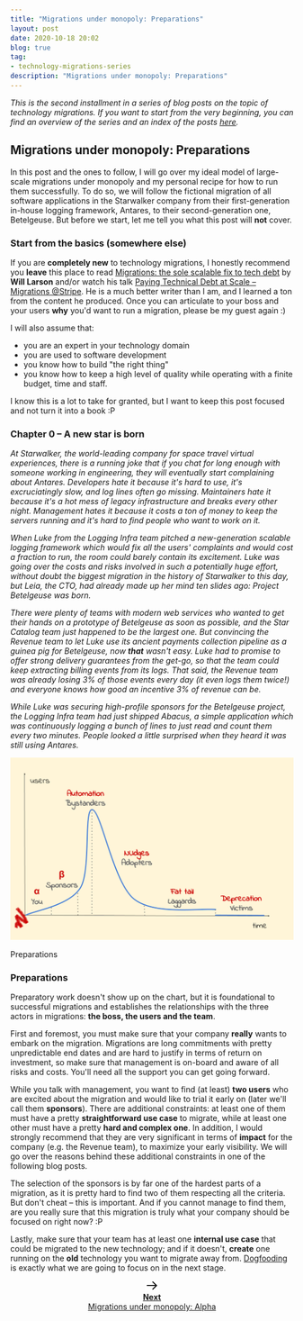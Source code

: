 ```yaml
---
title: "Migrations under monopoly: Preparations"
layout: post
date: 2020-10-18 20:02
blog: true
tag:
- technology-migrations-series
description: "Migrations under monopoly: Preparations"
---
```


_This is the second installment in a series of blog posts on the topic of technology migrations. If you want to start from the very beginning, you can find an overview of the series and an index of the posts [here](http://poros.github.io/technology-migrations-series/)._

## Migrations under monopoly: Preparations

In this post and the ones to follow, I will go over my ideal model of large-scale migrations under monopoly and my personal recipe for how to run them successfully. To do so, we will follow the fictional migration of all software applications in the Starwalker company from their first-generation in-house logging framework, Antares, to their second-generation one, Betelgeuse. But before we start, let me tell you what this post will **not** cover.


### Start from the basics (somewhere else)

If you are **completely new** to technology migrations, I honestly recommend you **leave** this place to read [Migrations: the sole scalable fix to tech debt](https://lethain.com/migrations/) by **Will Larson** and/or watch his talk [Paying Technical Debt at Scale – Migrations @Stripe](https://www.youtube.com/watch?v=OFjvJmS_uDo). He is a much better writer than I am, and I learned a ton from the content he produced. Once you can articulate to your boss and your users **why** you'd want to run a migration, please be my guest again :)

I will also assume that:

* you are an expert in your technology domain
* you are used to software development
* you know how to build "the right thing"
* you know how to keep a high level of quality while operating with a finite budget, time and staff.

I know this is a lot to take for granted, but I want to keep this post focused and not turn it into a book :P

### Chapter 0 – A new star is born

_At Starwalker, the world-leading company for space travel virtual experiences, there is a running joke that if you chat for long enough with someone working in engineering, they will eventually start complaining about Antares. Developers hate it because it's hard to use, it's excruciatingly slow, and log lines often go missing. Maintainers hate it because it's a hot mess of legacy infrastructure and breaks every other night. Management hates it because it costs a ton of money to keep the servers running and it's hard to find people who want to work on it._

_When Luke from the Logging Infra team pitched a new-generation scalable logging framework which would fix all the users' complaints and would cost a fraction to run, the room could barely contain its excitement. Luke was going over the costs and risks involved in such a potentially huge effort, without doubt the biggest migration in the history of Starwalker to this day, but Leia, the CTO, had already made up her mind ten slides ago: Project Betelgeuse was born._

_There were plenty of teams with modern web services who wanted to get their hands on a prototype of Betelgeuse as soon as possible, and the Star Catalog team just happened to be the largest one. But convincing the Revenue team to let Luke use its ancient payments collection pipeline as a guinea pig for Betelgeuse, now **that** wasn't easy. Luke had to promise to offer strong delivery guarantees from the get-go, so that the team could keep extracting billing events from its logs. That said, the Revenue team was already losing 3% of those events every day (it even logs them twice!) and everyone knows how good an incentive 3% of revenue can be._

_While Luke was securing high-profile sponsors for the Betelgeuse project, the Logging Infra team had just shipped Abacus, a simple application which was continuously logging a bunch of lines to just read and count them every two minutes. People looked a little surprised when they heard it was still using Antares._

![Preparations](/assets/images/migrations_under_monopoly_0.png)
<figcaption class="caption">Preparations</figcaption>

### Preparations

Preparatory work doesn't show up on the chart, but it is foundational to successful migrations and establishes the relationships with the three actors in migrations: **the boss, the users and the team**.

First and foremost, you must make sure that your company **really** wants to embark on the migration. Migrations are long commitments with pretty unpredictable end dates and are hard to justify in terms of return on investment, so make sure that management is on-board and aware of all risks and costs. You'll need all the support you can get going forward.

While you talk with management, you want to find (at least) **two users** who are excited about the migration and would like to trial it early on (later we'll call them **sponsors**). There are additional constraints: at least one of them must have a pretty **straightforward use case** to migrate, while at least one other must have a pretty **hard and complex one**. In addition, I would strongly recommend that they are very significant in terms of **impact** for the company (e.g. the Revenue team), to maximize your early visibility. We will go over the reasons behind these additional constraints in one of the following blog posts.

The selection of the sponsors is by far one of the hardest parts of a migration, as it is pretty hard to find two of them respecting all the criteria. But don't cheat – this is important. And if you cannot manage to find them, are you really sure that this migration is truly what your company should be focused on right now? :P

Lastly, make sure that your team has at least one **internal use case** that could be migrated to the new technology; and if it doesn't, **create** one running on the **old** technology you want to migrate away from. [Dogfooding](https://en.wikipedia.org/wiki/Eating_your_own_dog_food) is exactly what we are going to focus on in the next stage.

<div align="center">
<a class="next-arrow" href="http://poros.github.io/mum-alpha/">
<img style="max-width:5%" src="/assets/images/next_arrow.png" alt="Next">
<b><figcaption class="caption">Next</figcaption></b>
<figcaption class="caption">Migrations under monopoly: Alpha</figcaption>
</a>
</div>
